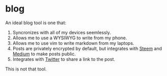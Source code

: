 # blog

An ideal blog tool is one that:

1. Syncronizes with all of my devices seemlessly.
1. Allows me to use a WYSIWYG to write from my phone.
1. Allows me to use vim to write markdown from my laptops.
1. Posts are privately encrypted by default, but integrates with [Steem](steemit.com) and [Medium](medium.com) to make posts public.
1. Integrates with [Twitter](twitter.com) to share a link to the post.

This is not that tool.
